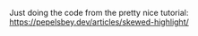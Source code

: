Just doing the code from the pretty nice tutorial: <https://pepelsbey.dev/articles/skewed-highlight/> 
